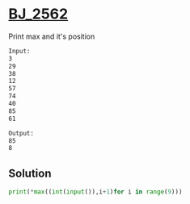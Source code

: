# [BJ_2562](https://acmicpc.net/problem/2562)

Print max and it's position

```txt
Input:
3
29
38
12
57
74
40
85
61

Output:
85
8
```

## Solution

```py
print(*max((int(input()),i+1)for i in range(9)))
```
